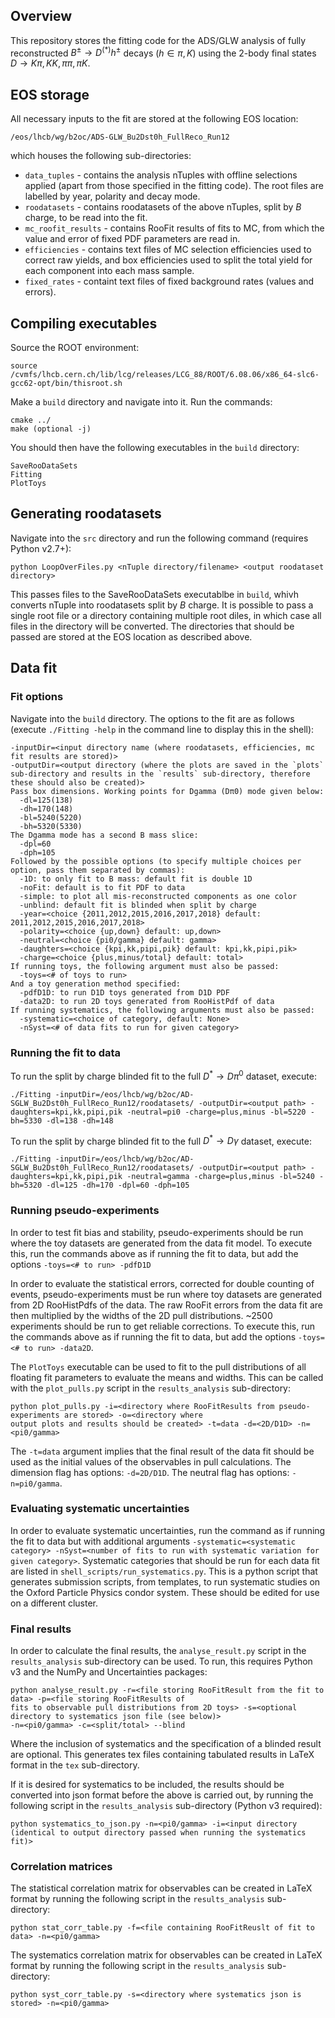 ## Overview

This repository stores the fitting code for the ADS/GLW analysis of fully reconstructed $`B^{\pm}\rightarrow D^{(*)}h^{\pm}`$ decays $`(h\in{\pi,K})`$ using 
the 2-body final states $`D \rightarrow K\pi, KK, \pi\pi, \pi K`$.

## EOS storage

All necessary inputs to the fit are stored at the following EOS location:

~~~
/eos/lhcb/wg/b2oc/ADS-GLW_Bu2Dst0h_FullReco_Run12
~~~

which houses the following sub-directories:

- `data_tuples` - contains the analysis nTuples with offline selections applied (apart from those specified in the fitting code). The root files are labelled by year, polarity and decay mode.
- `roodatasets` - contains roodatasets of the above nTuples, split by $`B`$ charge, to be read into the fit.
- `mc_roofit_results` - contains RooFit results of fits to MC, from which the value and error of fixed PDF parameters are read in.
- `efficiencies` - contains text files of MC selection efficiencies used to correct raw yields, and box efficiencies used to split the total yield for each component into each mass sample.
- `fixed_rates` - containt text files of fixed background rates (values and errors).

## Compiling executables 

Source the ROOT environment: 
~~~
source /cvmfs/lhcb.cern.ch/lib/lcg/releases/LCG_88/ROOT/6.08.06/x86_64-slc6-gcc62-opt/bin/thisroot.sh
~~~
Make a `build` directory and navigate into it. Run the commands:
~~~
cmake ../
make (optional -j)
~~~
You should then have the following executables in the `build` directory:
~~~
SaveRooDataSets
Fitting
PlotToys
~~~

## Generating roodatasets

Navigate into the `src` directory and run the following command (requires Python v2.7+):
~~~
python LoopOverFiles.py <nTuple directory/filename> <output roodataset directory>
~~~
This passes files to the SaveRooDataSets executablbe in `build`, whivh converts nTuple into roodatasets split by $`B`$ charge.
It is possible to pass a single root file or a directory containing multiple root diles, in which case all files 
in the directory will be converted. The directories that should be passed are stored at the EOS location as described above.

## Data fit

### Fit options 

Navigate into the `build` directory. The options to the fit are as follows (execute `./Fitting -help` in the command line 
to display this in the shell): 
~~~
-inputDir=<input directory name (where roodatasets, efficiencies, mc fit results are stored)>
-outputDir=<output directory (where the plots are saved in the `plots` sub-directory and results in the `results` sub-directory, therefore these should also be created)>
Pass box dimensions. Working points for Dgamma (Dπ0) mode given below:
  -dl=125(138) 
  -dh=170(148)
  -bl=5240(5220)
  -bh=5320(5330)
The Dgamma mode has a second B mass slice:
  -dpl=60
  -dph=105
Followed by the possible options (to specify multiple choices per option, pass them separated by commas):
  -1D: to only fit to B mass: default fit is double 1D
  -noFit: default is to fit PDF to data
  -simple: to plot all mis-reconstructed components as one color
  -unblind: default fit is blinded when split by charge 
  -year=<choice {2011,2012,2015,2016,2017,2018} default: 2011,2012,2015,2016,2017,2018>
  -polarity=<choice {up,down} default: up,down>
  -neutral=<choice {pi0/gamma} default: gamma>
  -daughters=<choice {kpi,kk,pipi,pik} default: kpi,kk,pipi,pik>
  -charge=<choice {plus,minus/total} default: total>
If running toys, the following argument must also be passed:
  -toys=<# of toys to run>
And a toy generation method specified:
  -pdfD1D: to run D1D toys generated from D1D PDF
  -data2D: to run 2D toys generated from RooHistPdf of data
If running systematics, the following arguments must also be passed:
  -systematic=<choice of category, default: None>
  -nSyst=<# of data fits to run for given category>
~~~

### Running the fit to data 

To run the split by charge blinded fit to the full $`D^{*}\rightarrow D\pi^{0}`$ dataset, execute:
~~~ 
./Fitting -inputDir=/eos/lhcb/wg/b2oc/AD-SGLW_Bu2Dst0h_FullReco_Run12/roodatasets/ -outputDir=<output path> -daughters=kpi,kk,pipi,pik -neutral=pi0 -charge=plus,minus -bl=5220 -bh=5330 -dl=138 -dh=148
~~~
To run the split by charge blinded fit to the full $`D^{*}\rightarrow D\gamma`$ dataset, execute:
~~~ 
./Fitting -inputDir=/eos/lhcb/wg/b2oc/AD-SGLW_Bu2Dst0h_FullReco_Run12/roodatasets/ -outputDir=<output path> -daughters=kpi,kk,pipi,pik -neutral=gamma -charge=plus,minus -bl=5240 -bh=5320 -dl=125 -dh=170 -dpl=60 -dph=105
~~~

### Running pseudo-experiments

In order to test fit bias and stability, pseudo-experiments should be run where the toy datasets are generated from 
the data fit model. To execute this, run the commands above as if running the fit to data, but add the options `-toys=<# to run> -pdfD1D`

In order to evaluate the statistical errors, corrected for double counting of events, pseudo-experiments must be run where 
toy datasets are generated from 2D RooHistPdfs of the data. The raw RooFit errors from the data fit are then multiplied by 
the widths of the 2D pull distributions. ~2500 experiments should be run to get reliable corrections. To execute this, 
run the commands above as if running the fit to data, but add the options `-toys=<# to run> -data2D`.

The `PlotToys` executable can be used to fit to the pull distributions of all floating fit parameters to evaluate the 
means and widths. This can be called with the `plot_pulls.py` script in the `results_analysis` sub-directory:
~~~
python plot_pulls.py -i=<directory where RooFitResults from pseudo-experiments are stored> -o=<directory where 
output plots and results should be created> -t=data -d=<2D/D1D> -n=<pi0/gamma>
~~~ 
The `-t=data` argument implies that the final result of the data fit should be used as the initial values of the 
observables in pull calculations. The dimension flag has options: `-d=2D/D1D`. The neutral flag has options: `-n=pi0/gamma`.

### Evaluating systematic uncertainties

In order to evaluate systematic uncertainties, run the command as if running the fit to data but with additional 
arguments `-systematic=<systematic category> -nSyst=<number of fits to run with systematic variation for given category>`.
Systematic categories that should be run for each data fit are listed in `shell_scripts/run_systematics.py`. 
This is a python script that generates submission scripts, from templates, to run systematic studies on the 
Oxford Particle Physics condor system. These should be edited for use on a different cluster.

### Final results

In order to calculate the final results, the `analyse_result.py` script in the `results_analysis` sub-directory can 
be used. To run, this requires Python v3 and the NumPy and Uncertainties packages:
~~~
python analyse_result.py -r=<file storing RooFitResult from the fit to data> -p=<file storing RooFitResults of 
fits to observable pull distributions from 2D toys> -s=<optional directory to systematics json file (see below)>
-n=<pi0/gamma> -c=<split/total> --blind
~~~
Where the inclusion of systematics and the specification of a blinded result are optional. This generates tex files 
containing tabulated results in LaTeX  format in the `tex` sub-directory.

If it is desired for systematics to be included, the results should be converted into json format before the above is 
carried out, by running the following script in the `results_analysis` sub-directory (Python v3 required):
~~~
python systematics_to_json.py -n=<pi0/gamma> -i=<input directory (identical to output directory passed when running the systematics fit)>
~~~

### Correlation matrices

The statistical correlation matrix for observables can be created in LaTeX format by running the following script 
in the `results_analysis` sub-directory:
~~~
python stat_corr_table.py -f=<file containing RooFitReuslt of fit to data> -n=<pi0/gamma>
~~~

The systematics correlation matrix for observables can be created in LaTeX format by running the following script 
in the `results_analysis` sub-directory:
~~~
python syst_corr_table.py -s=<directory where systematics json is stored> -n=<pi0/gamma>
~~~
